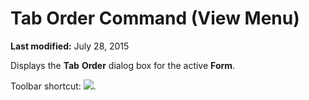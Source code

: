 
# Tab Order Command (View Menu)

 **Last modified:** July 28, 2015

Displays the  **Tab** **Order** dialog box for the active **Form**.

Toolbar shortcut: 
![](../images/tbr_tbod_ZA01201754.gif).

